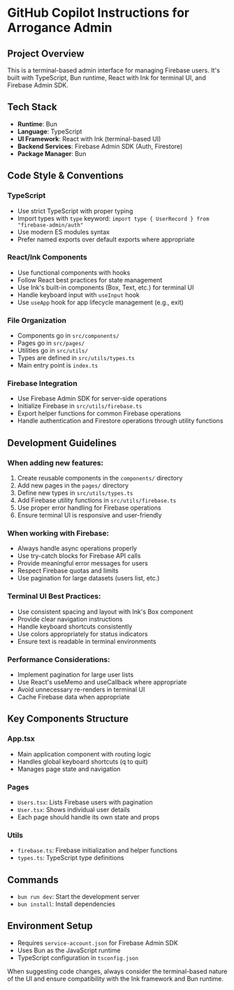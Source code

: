 # GitHub Copilot Instructions for Arrogance Admin

## Project Overview

This is a terminal-based admin interface for managing Firebase users. It's built with TypeScript, Bun runtime, React with Ink for terminal UI, and Firebase Admin SDK.

## Tech Stack

- **Runtime**: Bun
- **Language**: TypeScript
- **UI Framework**: React with Ink (terminal-based UI)
- **Backend Services**: Firebase Admin SDK (Auth, Firestore)
- **Package Manager**: Bun

## Code Style & Conventions

### TypeScript

- Use strict TypeScript with proper typing
- Import types with `type` keyword: `import type { UserRecord } from "firebase-admin/auth"`
- Use modern ES modules syntax
- Prefer named exports over default exports where appropriate

### React/Ink Components

- Use functional components with hooks
- Follow React best practices for state management
- Use Ink's built-in components (Box, Text, etc.) for terminal UI
- Handle keyboard input with `useInput` hook
- Use `useApp` hook for app lifecycle management (e.g., exit)

### File Organization

- Components go in `src/components/`
- Pages go in `src/pages/`
- Utilities go in `src/utils/`
- Types are defined in `src/utils/types.ts`
- Main entry point is `index.ts`

### Firebase Integration

- Use Firebase Admin SDK for server-side operations
- Initialize Firebase in `src/utils/firebase.ts`
- Export helper functions for common Firebase operations
- Handle authentication and Firestore operations through utility functions

## Development Guidelines

### When adding new features:

1. Create reusable components in the `components/` directory
2. Add new pages in the `pages/` directory
3. Define new types in `src/utils/types.ts`
4. Add Firebase utility functions in `src/utils/firebase.ts`
5. Use proper error handling for Firebase operations
6. Ensure terminal UI is responsive and user-friendly

### When working with Firebase:

- Always handle async operations properly
- Use try-catch blocks for Firebase API calls
- Provide meaningful error messages for users
- Respect Firebase quotas and limits
- Use pagination for large datasets (users list, etc.)

### Terminal UI Best Practices:

- Use consistent spacing and layout with Ink's Box component
- Provide clear navigation instructions
- Handle keyboard shortcuts consistently
- Use colors appropriately for status indicators
- Ensure text is readable in terminal environments

### Performance Considerations:

- Implement pagination for large user lists
- Use React's useMemo and useCallback where appropriate
- Avoid unnecessary re-renders in terminal UI
- Cache Firebase data when appropriate

## Key Components Structure

### App.tsx

- Main application component with routing logic
- Handles global keyboard shortcuts (q to quit)
- Manages page state and navigation

### Pages

- `Users.tsx`: Lists Firebase users with pagination
- `User.tsx`: Shows individual user details
- Each page should handle its own state and props

### Utils

- `firebase.ts`: Firebase initialization and helper functions
- `types.ts`: TypeScript type definitions

## Commands

- `bun run dev`: Start the development server
- `bun install`: Install dependencies

## Environment Setup

- Requires `service-account.json` for Firebase Admin SDK
- Uses Bun as the JavaScript runtime
- TypeScript configuration in `tsconfig.json`

When suggesting code changes, always consider the terminal-based nature of the UI and ensure compatibility with the Ink framework and Bun runtime.
